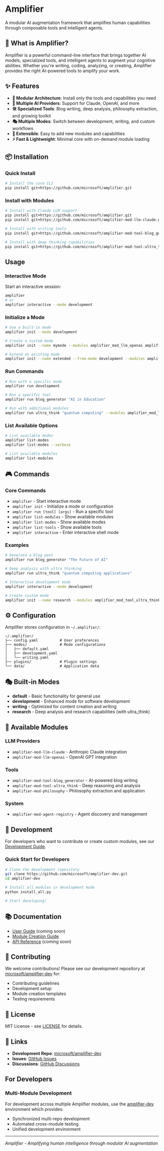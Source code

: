 # Amplifier

A modular AI augmentation framework that amplifies human capabilities through composable tools and intelligent agents.

## 🎯 What is Amplifier?

Amplifier is a powerful command-line interface that brings together AI models, specialized tools, and intelligent agents to augment your cognitive abilities. Whether you're writing, coding, analyzing, or creating, Amplifier provides the right AI-powered tools to amplify your work.

## ✨ Features

- **🧩 Modular Architecture**: Install only the tools and capabilities you need
- **🤖 Multiple AI Providers**: Support for Claude, OpenAI, and more
- **🛠️ Specialized Tools**: Blog writing, deep analysis, philosophy extraction, and growing toolkit
- **🎭 Multiple Modes**: Switch between development, writing, and custom workflows
- **🔌 Extensible**: Easy to add new modules and capabilities
- **⚡ Fast & Lightweight**: Minimal core with on-demand module loading

## 📦 Installation

### Quick Install
```bash
# Install the core CLI
pip install git+https://github.com/microsoft/amplifier.git
```

### Install with Modules
```bash
# Install with Claude LLM support
pip install git+https://github.com/microsoft/amplifier.git
pip install git+https://github.com/microsoft/amplifier-mod-llm-claude.git

# Install with writing tools
pip install git+https://github.com/microsoft/amplifier-mod-tool-blog_generator.git

# Install with deep thinking capabilities
pip install git+https://github.com/microsoft/amplifier-mod-tool-ultra_think.git
```

## Usage

### Interactive Mode

Start an interactive session:

```bash
amplifier
# or
amplifier interactive --mode development
```

### Initialize a Mode

```bash
# Use a built-in mode
amplifier init --mode development

# Create a custom mode
amplifier init --name mymode --modules amplifier_mod_llm_openai amplifier_mod_tool_ultra_think

# Extend an existing mode
amplifier init --name extended --from-mode development --modules amplifier_mod_tool_blog_generator
```

### Run Commands

```bash
# Run with a specific mode
amplifier run development

# Run a specific tool
amplifier run blog_generator "AI in Education"

# Run with additional modules
amplifier run ultra_think "quantum computing" --modules amplifier_mod_llm_claude
```

### List Available Options

```bash
# List available modes
amplifier list-modes
amplifier list-modes --verbose

# List available modules
amplifier list-modules
```

## 🎮 Commands

### Core Commands
- `amplifier` - Start interactive mode
- `amplifier init` - Initialize a mode or configuration
- `amplifier run [tool] [args]` - Run a specific tool
- `amplifier list-modules` - Show available modules
- `amplifier list-modes` - Show available modes
- `amplifier list-tools` - Show available tools
- `amplifier interactive` - Enter interactive shell mode

### Examples
```bash
# Generate a blog post
amplifier run blog_generator "The Future of AI"

# Deep analysis with ultra thinking
amplifier run ultra_think "quantum computing applications"

# Interactive development mode
amplifier interactive --mode development

# Create custom mode
amplifier init --name research --modules amplifier_mod_tool_ultra_think amplifier_mod_philosophy
```

## ⚙️ Configuration

Amplifier stores configuration in `~/.amplifier/`:

```
~/.amplifier/
├── config.yaml          # User preferences
├── modes/               # Mode configurations
│   ├── default.yaml
│   ├── development.yaml
│   └── writing.yaml
├── plugins/             # Plugin settings
└── data/                # Application data
```

## 🎭 Built-in Modes

- **default** - Basic functionality for general use
- **development** - Enhanced mode for software development
- **writing** - Optimized for content creation and writing
- **research** - Deep analysis and research capabilities (with ultra_think)

## 🔧 Available Modules

### LLM Providers
- `amplifier-mod-llm-claude` - Anthropic Claude integration
- `amplifier-mod-llm-openai` - OpenAI GPT integration

### Tools
- `amplifier-mod-tool-blog_generator` - AI-powered blog writing
- `amplifier-mod-tool-ultra_think` - Deep reasoning and analysis
- `amplifier-mod-philosophy` - Philosophy extraction and application

### System
- `amplifier-mod-agent-registry` - Agent discovery and management

## 🚀 Development

For developers who want to contribute or create custom modules, see our [Development Guide](DEVELOPMENT.md).

### Quick Start for Developers
```bash
# Clone the development repository
git clone https://github.com/microsoft/amplifier-dev.git
cd amplifier-dev

# Install all modules in development mode
python install_all.py

# Start developing!
```

## 📚 Documentation

- [User Guide](https://amplifier.microsoft.com/docs/user-guide) (coming soon)
- [Module Creation Guide](DEVELOPMENT.md)
- [API Reference](https://amplifier.microsoft.com/api) (coming soon)

## 🤝 Contributing

We welcome contributions! Please see our development repository at [microsoft/amplifier-dev](https://github.com/microsoft/amplifier-dev) for:
- Contributing guidelines
- Development setup
- Module creation templates
- Testing requirements

## 📝 License

MIT License - see [LICENSE](LICENSE) for details.

## 🔗 Links

- **Development Repo**: [microsoft/amplifier-dev](https://github.com/microsoft/amplifier-dev)
- **Issues**: [GitHub Issues](https://github.com/microsoft/amplifier/issues)
- **Discussions**: [GitHub Discussions](https://github.com/microsoft/amplifier/discussions)

## For Developers

### Multi-Module Development

For development across multiple Amplifier modules, use the
[amplifier-dev](https://github.com/microsoft/amplifier-dev)
environment which provides:
- Synchronized multi-repo development
- Automated cross-module testing
- Unified development environment

---

*Amplifier - Amplifying human intelligence through modular AI augmentation*